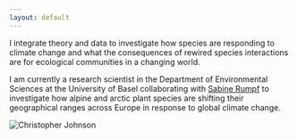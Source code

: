 ```yaml
---
layout: default
---
```


<div class="content-left">
  <p>I integrate theory and data to investigate how species are responding to climate change and what the consequences of rewired species interactions are for ecological communities in a changing world.</p>
  <p>I am currently a research scientist in the Department of Environmental Sciences at the University of Basel collaborating with <a href="https://www.eco.duw.unibas.ch/en/" target="_blank" rel="noopener">Sabine Rumpf</a> to investigate how alpine and arctic plant species are shifting their geographical ranges across Europe in response to global climate change.</p>
</div>
<div class="content-right">
  <img src="{{ '/images/Chris_homepage.jpg' | relative_url }}" alt="Christopher Johnson" style="max-height: 6in; height: auto; width: auto;">
</div>
